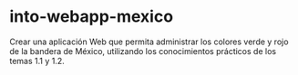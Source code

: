 # into-webapp-mexico
Crear una aplicación Web que permita administrar los colores verde y rojo de la bandera de México, utilizando los conocimientos prácticos de los temas 1.1 y 1.2.
